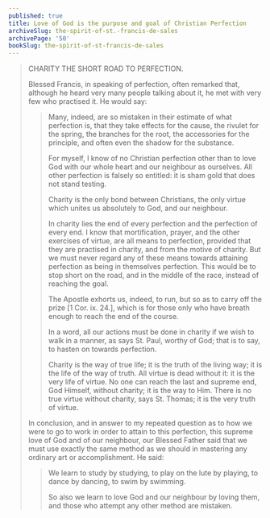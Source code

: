 ```yaml
---
published: true
title: Love of God is the purpose and goal of Christian Perfection
archiveSlug: the-spirit-of-st.-francis-de-sales
archivePage: '50'
bookSlug: the-spirit-of-st-francis-de-sales
---
```


> CHARITY THE SHORT ROAD TO PERFECTION.
>
> Blessed Francis, in speaking of perfection, often remarked that, although he heard very many people talking about it, he met with very few who practised it. He would say:
>
>> Many, indeed, are so mistaken in their estimate of what perfection is, that they take effects for the cause, the rivulet for the spring, the branches for the root, the accessories for the principle, and often even the shadow for the substance.
>>
>> For myself, I know of no Christian perfection other than to love God with our whole heart and our neighbour as ourselves. All other perfection is falsely so entitled: it is sham gold that does not stand testing.
>>
>> Charity is the only bond between Christians, the only virtue which unites us absolutely to God, and our neighbour.
>>
>> In charity lies the end of every perfection and the perfection of every end. I know that mortification, prayer, and the other exercises of virtue, are all means to perfection, provided that they are practised in charity, and from the motive of charity. But we must never regard any of these means towards attaining perfection as being in themselves perfection. This would be to stop short on the road, and in the middle of the race, instead of reaching the goal.
>>
>> The Apostle exhorts us, indeed, to run, but so as to carry off the prize [1 Cor. ix. 24.], which is for those only who have breath enough to reach the end of the course.
>>
>> In a word, all our actions must be done in charity if we wish to walk in a manner, as says St. Paul, worthy of God; that is to say, to hasten on towards perfection.
>>
>> Charity is the way of true life; it is the truth of the living way; it is the life of the way of truth. All virtue is dead without it: it is the very life of virtue. No one can reach the last and supreme end, God Himself, without charity; it is the way to Him. There is no true virtue without charity, says St. Thomas; it is the very truth of virtue.
>
> In conclusion, and in answer to my repeated question as to how we were to go to work in order to attain to this perfection, this supreme love of God and of our neighbour, our Blessed Father said that we must use exactly the same method as we should in mastering any ordinary art or accomplishment. He said:
>
>> We learn to study by studying, to play on the lute by playing, to dance by dancing, to swim by swimming.
>>
>> So also we learn to love God and our neighbour by loving them, and those who attempt any other method are mistaken.
